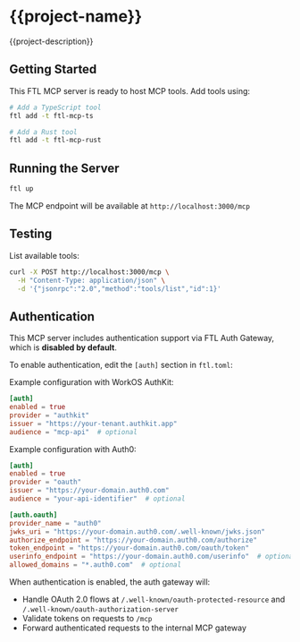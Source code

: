 # {{project-name}}

{{project-description}}

## Getting Started

This FTL MCP server is ready to host MCP tools. Add tools using:

```bash
# Add a TypeScript tool
ftl add -t ftl-mcp-ts

# Add a Rust tool
ftl add -t ftl-mcp-rust
```

## Running the Server

```bash
ftl up
```

The MCP endpoint will be available at `http://localhost:3000/mcp`

## Testing

List available tools:
```bash
curl -X POST http://localhost:3000/mcp \
  -H "Content-Type: application/json" \
  -d '{"jsonrpc":"2.0","method":"tools/list","id":1}'
```

## Authentication

This MCP server includes authentication support via FTL Auth Gateway, which is **disabled by default**. 

To enable authentication, edit the `[auth]` section in `ftl.toml`:

Example configuration with WorkOS AuthKit:
```toml
[auth]
enabled = true
provider = "authkit"
issuer = "https://your-tenant.authkit.app"
audience = "mcp-api"  # optional
```

Example configuration with Auth0:
```toml
[auth]
enabled = true
provider = "oauth"
issuer = "https://your-domain.auth0.com"
audience = "your-api-identifier"  # optional

[auth.oauth]
provider_name = "auth0"
jwks_uri = "https://your-domain.auth0.com/.well-known/jwks.json"
authorize_endpoint = "https://your-domain.auth0.com/authorize"
token_endpoint = "https://your-domain.auth0.com/oauth/token"
userinfo_endpoint = "https://your-domain.auth0.com/userinfo"  # optional
allowed_domains = "*.auth0.com"  # optional
```

When authentication is enabled, the auth gateway will:
- Handle OAuth 2.0 flows at `/.well-known/oauth-protected-resource` and `/.well-known/oauth-authorization-server`
- Validate tokens on requests to `/mcp`
- Forward authenticated requests to the internal MCP gateway